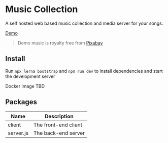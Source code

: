 # Music Collection

A self hosted web based music collection and media server for your songs.

[Demo](http://music.projects.jaisawhney.me/)
> Demo music is royalty free from [Pixabay](https://pixabay.com/)

## Install
Run `npx lerna bootstrap` and `npm run dev` to install dependencies and start the development server

Docker image TBD

## Packages

| Name  | Description                 |
| ------------- | -------------       |
| client       | The front-end client |
| server.js    | The back-end server  |

